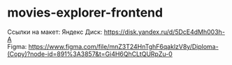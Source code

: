 # movies-explorer-frontend

Ссылки на макет:
Яндекс Диск: https://disk.yandex.ru/d/5DcE4dMh003h-A<br/>
Figma: https://www.figma.com/file/mnZ3T24HnTghF6qaklzV8y/Diploma-(Copy)?node-id=891%3A3857&t=Gi4H6QhCLtQURpZu-0
